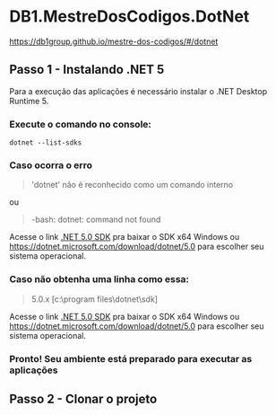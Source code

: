 ﻿# DB1.MestreDosCodigos.DotNet
https://db1group.github.io/mestre-dos-codigos/#/dotnet

## Passo 1 - Instalando .NET 5
Para a execução das aplicações é necessário instalar o .NET Desktop Runtime 5.

### Execute o comando no console:
```
dotnet --list-sdks
```

### Caso ocorra o erro
> 'dotnet' não é reconhecido como um comando interno

ou 

> -bash: dotnet: command not found

Acesse o link [.NET 5.0 SDK](https://dotnet.microsoft.com/download/dotnet/thank-you/sdk-5.0.202-windows-x64-installer) pra baixar o SDK x64 Windows ou https://dotnet.microsoft.com/download/dotnet/5.0 para escolher seu sistema operacional.

### Caso não obtenha uma linha como essa:
> 5.0.x \[c:\program files\dotnet\sdk]

Acesse o link [.NET 5.0 SDK](https://dotnet.microsoft.com/download/dotnet/thank-you/sdk-5.0.202-windows-x64-installer) pra baixar o SDK x64 Windows ou https://dotnet.microsoft.com/download/dotnet/5.0 para escolher seu sistema operacional.


### Pronto! Seu ambiente está preparado para executar as aplicações

## Passo 2 - Clonar o projeto
